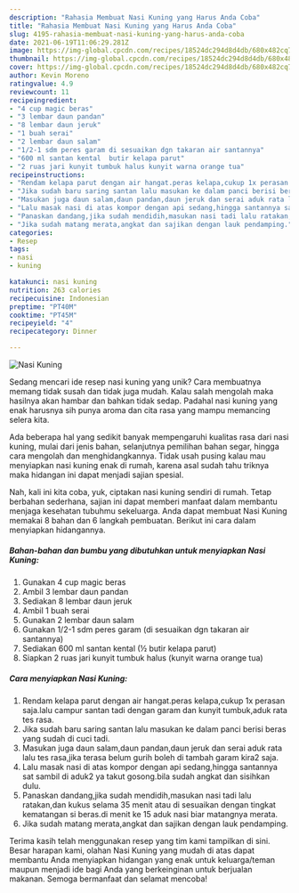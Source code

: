 ```yaml
---
description: "Rahasia Membuat Nasi Kuning yang Harus Anda Coba"
title: "Rahasia Membuat Nasi Kuning yang Harus Anda Coba"
slug: 4195-rahasia-membuat-nasi-kuning-yang-harus-anda-coba
date: 2021-06-19T11:06:29.281Z
image: https://img-global.cpcdn.com/recipes/18524dc294d8d4db/680x482cq70/nasi-kuning-foto-resep-utama.jpg
thumbnail: https://img-global.cpcdn.com/recipes/18524dc294d8d4db/680x482cq70/nasi-kuning-foto-resep-utama.jpg
cover: https://img-global.cpcdn.com/recipes/18524dc294d8d4db/680x482cq70/nasi-kuning-foto-resep-utama.jpg
author: Kevin Moreno
ratingvalue: 4.9
reviewcount: 11
recipeingredient:
- "4 cup magic beras"
- "3 lembar daun pandan"
- "8 lembar daun jeruk"
- "1 buah serai"
- "2 lembar daun salam"
- "1/2-1 sdm peres garam di sesuaikan dgn takaran air santannya"
- "600 ml santan kental  butir kelapa parut"
- "2 ruas jari kunyit tumbuk halus kunyit warna orange tua"
recipeinstructions:
- "Rendam kelapa parut dengan air hangat.peras kelapa,cukup 1x perasan saja.lalu campur santan tadi dengan garam dan kunyit tumbuk,aduk rata tes rasa."
- "Jika sudah baru saring santan lalu masukan ke dalam panci berisi beras yang sudah di cuci tadi."
- "Masukan juga daun salam,daun pandan,daun jeruk dan serai aduk rata lalu tes rasa,jika terasa belum gurih boleh di tambah garam kira2 saja."
- "Lalu masak nasi di atas kompor dengan api sedang,hingga santannya sat sambil di aduk2 ya takut gosong.bila sudah angkat dan sisihkan dulu."
- "Panaskan dandang,jika sudah mendidih,masukan nasi tadi lalu ratakan,dan kukus selama 35 menit atau di sesuaikan dengan tingkat kematangan si beras.di menit ke 15 aduk nasi biar matangnya merata."
- "Jika sudah matang merata,angkat dan sajikan dengan lauk pendamping."
categories:
- Resep
tags:
- nasi
- kuning

katakunci: nasi kuning 
nutrition: 263 calories
recipecuisine: Indonesian
preptime: "PT40M"
cooktime: "PT45M"
recipeyield: "4"
recipecategory: Dinner

---
```



![Nasi Kuning](https://img-global.cpcdn.com/recipes/18524dc294d8d4db/680x482cq70/nasi-kuning-foto-resep-utama.jpg)

Sedang mencari ide resep nasi kuning yang unik? Cara membuatnya memang tidak susah dan tidak juga mudah. Kalau salah mengolah maka hasilnya akan hambar dan bahkan tidak sedap. Padahal nasi kuning yang enak harusnya sih punya aroma dan cita rasa yang mampu memancing selera kita.

Ada beberapa hal yang sedikit banyak mempengaruhi kualitas rasa dari nasi kuning, mulai dari jenis bahan, selanjutnya pemilihan bahan segar, hingga cara mengolah dan menghidangkannya. Tidak usah pusing kalau mau menyiapkan nasi kuning enak di rumah, karena asal sudah tahu triknya maka hidangan ini dapat menjadi sajian spesial.




Nah, kali ini kita coba, yuk, ciptakan nasi kuning sendiri di rumah. Tetap berbahan sederhana, sajian ini dapat memberi manfaat dalam membantu menjaga kesehatan tubuhmu sekeluarga. Anda dapat membuat Nasi Kuning memakai 8 bahan dan 6 langkah pembuatan. Berikut ini cara dalam menyiapkan hidangannya.

<!--inarticleads1-->

##### Bahan-bahan dan bumbu yang dibutuhkan untuk menyiapkan Nasi Kuning:

1. Gunakan 4 cup magic beras
1. Ambil 3 lembar daun pandan
1. Sediakan 8 lembar daun jeruk
1. Ambil 1 buah serai
1. Gunakan 2 lembar daun salam
1. Gunakan 1/2-1 sdm peres garam (di sesuaikan dgn takaran air santannya)
1. Sediakan 600 ml santan kental (½ butir kelapa parut)
1. Siapkan 2 ruas jari kunyit tumbuk halus (kunyit warna orange tua)




<!--inarticleads2-->

##### Cara menyiapkan Nasi Kuning:

1. Rendam kelapa parut dengan air hangat.peras kelapa,cukup 1x perasan saja.lalu campur santan tadi dengan garam dan kunyit tumbuk,aduk rata tes rasa.
1. Jika sudah baru saring santan lalu masukan ke dalam panci berisi beras yang sudah di cuci tadi.
1. Masukan juga daun salam,daun pandan,daun jeruk dan serai aduk rata lalu tes rasa,jika terasa belum gurih boleh di tambah garam kira2 saja.
1. Lalu masak nasi di atas kompor dengan api sedang,hingga santannya sat sambil di aduk2 ya takut gosong.bila sudah angkat dan sisihkan dulu.
1. Panaskan dandang,jika sudah mendidih,masukan nasi tadi lalu ratakan,dan kukus selama 35 menit atau di sesuaikan dengan tingkat kematangan si beras.di menit ke 15 aduk nasi biar matangnya merata.
1. Jika sudah matang merata,angkat dan sajikan dengan lauk pendamping.




Terima kasih telah menggunakan resep yang tim kami tampilkan di sini. Besar harapan kami, olahan Nasi Kuning yang mudah di atas dapat membantu Anda menyiapkan hidangan yang enak untuk keluarga/teman maupun menjadi ide bagi Anda yang berkeinginan untuk berjualan makanan. Semoga bermanfaat dan selamat mencoba!
